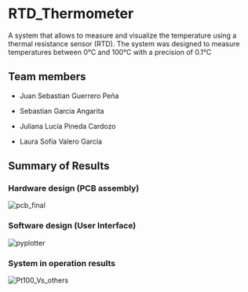 # RTD_Thermometer
A system that allows to measure and visualize the temperature using a thermal resistance sensor (RTD). The system was designed to measure temperatures between 0°C and 100°C with a precision of 0.1°C

## Team members
- Juan Sebastian Guerrero Peña

- Sebastian Garcia Angarita

- Juliana Lucía Pineda Cardozo 

- Laura Sofía Valero García

## Summary of Results
### Hardware design (PCB assembly)
![pcb_final](https://github.com/Konat23/RTD_Thermometer/assets/68023761/547bbe70-2c2a-4f02-897e-80bc74f8b8ac)

### Software design (User Interface)
![pyplotter](https://github.com/Konat23/RTD_Thermometer/assets/68023761/4d538649-0508-4350-9645-02de74f0cc66)

### System in operation results
![Pt100_Vs_others](https://github.com/Konat23/RTD_Thermometer/assets/68023761/5c7bbb85-e185-46e8-9f39-e366c5b15373)

